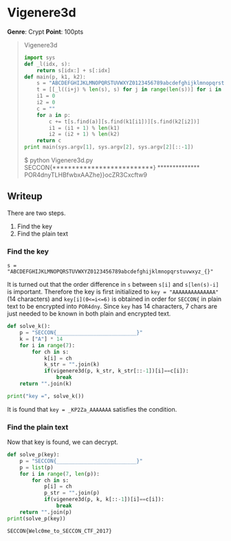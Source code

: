 # Vigenere3d
__Genre__: Crypt
__Point__: 100pts
> Vigenere3d
> ```python:Vigenere3d.py
> import sys
> def _l(idx, s):
>     return s[idx:] + s[:idx]
> def main(p, k1, k2):
>     s = "ABCDEFGHIJKLMNOPQRSTUVWXYZ0123456789abcdefghijklmnopqrstuvwxyz_{}"
>     t = [[_l((i+j) % len(s), s) for j in range(len(s))] for i in range(len(s))]
>     i1 = 0
>     i2 = 0
>     c = ""
>     for a in p:
>         c += t[s.find(a)][s.find(k1[i1])][s.find(k2[i2])]
>         i1 = (i1 + 1) % len(k1)
>         i2 = (i2 + 1) % len(k2)
>     return c
> print main(sys.argv[1], sys.argv[2], sys.argv[2][::-1])
> ```
> $ python Vigenere3d.py SECCON{**************************} **************  
> POR4dnyTLHBfwbxAAZhe}}ocZR3Cxcftw9

## Writeup
There are two steps.
1. Find the key
1. Find the plain text

### Find the key
```s = "ABCDEFGHIJKLMNOPQRSTUVWXYZ0123456789abcdefghijklmnopqrstuvwxyz_{}"```

It is turned out that the order difference in `s` between `s[i]` and `s[len(s)-i]` is important.
Therefore the key is first initialized to `key = "AAAAAAAAAAAAAA"` (14 characters) and `key[i](0<=i<=6)` is obtained in order for `SECCON{` in plain text to be encrypted into `POR4dny`.
Since `key` has 14 characters, 7 chars are just needed to be known in both plain and encrypted text.

```solve_k.py
def solve_k():
    p = "SECCON{__________________________}"
    k = ["A"] * 14
    for i in range(7):
        for ch in s:
            k[i] = ch
            k_str = "".join(k)
            if(vigenere3d(p, k_str, k_str[::-1])[i]==c[i]):
                break
    return "".join(k)

print("key =", solve_k())
```
It is found that `key = _KP2Za_AAAAAAA` satisfies the condition.

### Find the plain text
Now that key is found, we can decrypt.
```solve_p.py
def solve_p(key):
    p = "SECCON{__________________________}"
    p = list(p)
    for i in range(7, len(p)):
        for ch in s:
            p[i] = ch
            p_str = "".join(p)
            if(vigenere3d(p, k, k[::-1])[i]==c[i]):
                break
    return "".join(p)
print(solve_p(key))
```

```
SECCON{Welc0me_to_SECCON_CTF_2017}
```
